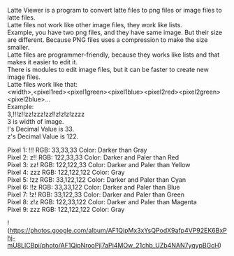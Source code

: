 Latte Viewer is a program to convert latte files to png files or image files to latte files.  
Latte files not work like other image files, they work like lists.  
Example, you have two png files, and they have same image. But their size are different. Because PNG files uses a compression to make the size smaller.  
Latte files are programmer-friendly, because they works like lists and that makes it easier to edit it.  
There is modules to edit image files, but it can be faster to create new image files.  
Latte files work like that:  
\<width\>,\<pixel1red\>\<pixel1green\>\<pixel1blue\>\<pixel2red\>\<pixel2green\>\<pixel2blue\>...  
Example:  
3,!!!z!!zz!zzz!zz!!z!z!z!zzzz  
3 is width of image.  
!'s Decimal Value is 33.  
z's Decimal Value is 122.  
  
Pixel 1: !!!   RGB: 33,33,33         Color: Darker than Gray  
Pixel 2: z!!   RGB: 122,33,33        Color: Darker and Paler than Red  
Pixel 3: zz!   RGB: 122,122,33       Color: Darker and Paler than Yellow  
Pixel 4: zzz   RGB: 122,122,122      Color: Gray  
Pixel 5: !zz   RGB: 33,122,122       Color: Darker and Paler than Cyan  
Pixel 6: !!z   RGB: 33,33,122        Color: Darker and Paler than Blue  
Pixel 7: !z!   RGB: 33,122,33        Color: Darker and Paler than Green  
Pixel 8: z!z   RGB: 122,33,122       Color: Darker and Paler than Magenta  
Pixel 9: zzz   RGB: 122,122,122      Color: Gray  

!(https://photos.google.com/album/AF1QipMx3xYsQPodX9afp4VP92EK6BxPhj-mU8LlCBpi/photo/AF1QipNrooPjl7aPi4MOw_21chb_UZb4NAN7yqypBGcH)
